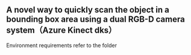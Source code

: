 ## A novel way to quickly scan the object in a bounding box area using a dual RGB-D camera system（Azure Kinect dks）

Environment requirements refer to the folder

